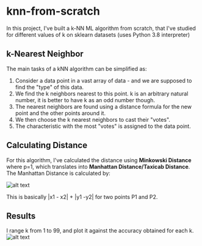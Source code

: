# knn-from-scratch

In this project, I've built a k-NN ML algorithm from scratch, that I've studied for different values of k on sklearn datasets (uses Python 3.8 interpreter) 

## k-Nearest Neighbor

The main tasks of a kNN algorithm can be simplified as:  
1. Consider a data point in a vast array of data - and we are supposed to find the "type" of this data. 
2. We find the k neighbors nearest to this point. k is an arbitrary natural number, it is better to have k as an odd number though. 
3. The nearest neighbors are found using a distance formula for the new point and the other points around it. 
4. We then choose the k nearest neighbors to cast their "votes". 
5. The characteristic with the most "votes" is assigned to the data point. 

## Calculating Distance
For this algorithm, I've calculated the distance using **Minkowski Distance** where p=1, which translates into **Manhattan Distance/Taxicab Distance**. 
The Manhattan Distance is calculated by:

![alt text](https://miro.medium.com/max/426/1*ph2xC44Zy-EHazYOom6tjg.png)

This is basically |x1 - x2| + |y1 -y2| for two points P1 and P2. 

## Results
I range k from 1 to 99, and plot it against the accuracy obtained for each k. 
![alt text](https://i.imgur.com/45hefzm.jpg)



